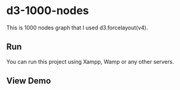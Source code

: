 # d3-1000-nodes
This is 1000 nodes graph that I used d3.forcelayout(v4).
## Run
You can run this project using Xampp, Wamp or any other servers.
## View Demo
